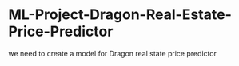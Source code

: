 # ML-Project-Dragon-Real-Estate-Price-Predictor
we need to create a model for Dragon real state price predictor
